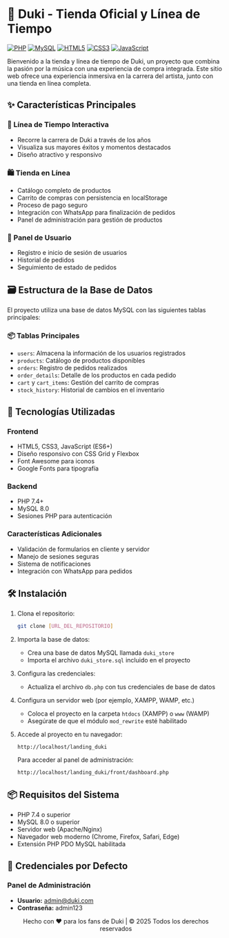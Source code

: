 # 🎵 Duki - Tienda Oficial y Línea de Tiempo

[![PHP](https://img.shields.io/badge/PHP-7.4%2B-777BB4?logo=php)](https://www.php.net/)
[![MySQL](https://img.shields.io/badge/MySQL-8.0-4479A1?logo=mysql&logoColor=white)](https://www.mysql.com/)
[![HTML5](https://img.shields.io/badge/HTML5-E34F26?logo=html5&logoColor=white)](https://developer.mozilla.org/en-US/docs/Web/HTML)
[![CSS3](https://img.shields.io/badge/CSS3-1572B6?logo=css3&logoColor=white)](https://developer.mozilla.org/en-US/docs/Web/CSS)
[![JavaScript](https://img.shields.io/badge/JavaScript-ES6-F7DF1E?logo=javascript&logoColor=black)](https://developer.mozilla.org/en-US/docs/Web/JavaScript)

Bienvenido a la tienda y línea de tiempo de Duki, un proyecto que combina la pasión por la música con una experiencia de compra integrada. Este sitio web ofrece una experiencia inmersiva en la carrera del artista, junto con una tienda en línea completa.

## ✨ Características Principales

### 🎨 Línea de Tiempo Interactiva
- Recorre la carrera de Duki a través de los años
- Visualiza sus mayores éxitos y momentos destacados
- Diseño atractivo y responsivo

### 🛍️ Tienda en Línea
- Catálogo completo de productos 
- Carrito de compras con persistencia en localStorage
- Proceso de pago seguro
- Integración con WhatsApp para finalización de pedidos
- Panel de administración para gestión de productos

### 👤 Panel de Usuario
- Registro e inicio de sesión de usuarios
- Historial de pedidos
- Seguimiento de estado de pedidos

## 🗃️ Estructura de la Base de Datos

El proyecto utiliza una base de datos MySQL con las siguientes tablas principales:

### 📦 Tablas Principales
- `users`: Almacena la información de los usuarios registrados
- `products`: Catálogo de productos disponibles
- `orders`: Registro de pedidos realizados
- `order_details`: Detalle de los productos en cada pedido
- `cart` y `cart_items`: Gestión del carrito de compras
- `stock_history`: Historial de cambios en el inventario

## 🚀 Tecnologías Utilizadas

### Frontend
- HTML5, CSS3, JavaScript (ES6+)
- Diseño responsivo con CSS Grid y Flexbox
- Font Awesome para iconos
- Google Fonts para tipografía

### Backend
- PHP 7.4+
- MySQL 8.0
- Sesiones PHP para autenticación

### Características Adicionales
- Validación de formularios en cliente y servidor
- Manejo de sesiones seguras
- Sistema de notificaciones
- Integración con WhatsApp para pedidos

## 🛠️ Instalación

1. Clona el repositorio:
   ```bash
   git clone [URL_DEL_REPOSITORIO]
   ```

2. Importa la base de datos:
   - Crea una base de datos MySQL llamada `duki_store`
   - Importa el archivo `duki_store.sql` incluido en el proyecto

3. Configura las credenciales:
   - Actualiza el archivo `db.php` con tus credenciales de base de datos

4. Configura un servidor web (por ejemplo, XAMPP, WAMP, etc.)
   - Coloca el proyecto en la carpeta `htdocs` (XAMPP) o `www` (WAMP)
   - Asegúrate de que el módulo `mod_rewrite` esté habilitado

5. Accede al proyecto en tu navegador:
   ```
   http://localhost/landing_duki
   ```

   Para acceder al panel de administración:
   ```
   http://localhost/landing_duki/front/dashboard.php
   ```

## 📦 Requisitos del Sistema

- PHP 7.4 o superior
- MySQL 8.0 o superior
- Servidor web (Apache/Nginx)
- Navegador web moderno (Chrome, Firefox, Safari, Edge)
- Extensión PHP PDO MySQL habilitada

## 🔐 Credenciales por Defecto

### Panel de Administración
- **Usuario:** admin@duki.com
- **Contraseña:** admin123
<div align="center">
  Hecho con ❤️ para los fans de Duki | © 2025 Todos los derechos reservados
</div>
